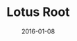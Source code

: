 ---
title: Lotus Root
subtitle: 
layout: default
modal-id: 12
date: 2016-01-08
img: Lotus-root.jpg
thumbnail: Lotus-root-thumbnail.jpg
alt: image-alt
project-date: January 2016
client: Start Bootstrap
category: Dishes
description: 
---